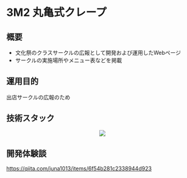 # 3M2 丸亀式クレープ

## 概要
- 文化祭のクラスサークルの広報として開発および運用したWebページ
- サークルの実施場所やメニュー表などを掲載

## 運用目的
出店サークルの広報のため

## 技術スタック

<p align="center">
  <a href="https://skillicons.dev">
    <img src="https://skillicons.dev/icons?i=html,css,tailwindcss,javascript,jquery,vercel" />
  </a>
</p>

## 開発体験談
https://qiita.com/juna1013/items/6f54b281c2338944d923
